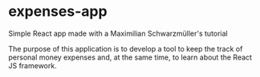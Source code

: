 # expenses-app
Simple React app made with a Maximilian Schwarzmüller's tutorial

The purpose of this application is to develop a tool to keep the track of personal money expenses and, at the same time, to learn about the React JS framework.
